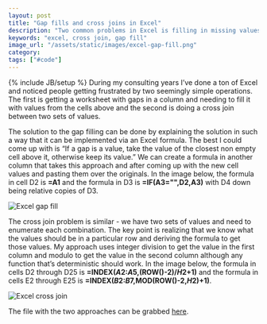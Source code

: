 ```yaml
---
layout: post
title: "Gap fills and cross joins in Excel"
description: "Two common problems in Excel is filling in missing values and doing a cross join. Here are two ways to do it."
keywords: "excel, cross join, gap fill"
image_url: "/assets/static/images/excel-gap-fill.png"
category:
tags: ["#code"]
---
```

{% include JB/setup %}
During my consulting years I’ve done a ton of Excel and noticed people getting frustrated by two seemingly simple operations. The first is getting a worksheet with gaps in a column and needing to fill it with values from the cells above and the second is doing a cross join between two sets of values.

The solution to the gap filling can be done by explaining the solution in such a way that it can be implemented via an Excel formula. The best I could come up with is “If a gap is a value, take the value of the closest non empty cell above it, otherwise keep its value.” We can create a formula in another column that takes this approach and after coming up with the new cell values and pasting them over the originals. In the image below, the formula in cell D2 is <strong>=A1</strong> and the formula in D3 is <strong>=IF(A3="",D2,A3)</strong> with D4 down being relative copies of D3.

<img src="{{ IMG_PATH }}excel-gap-fill.png" alt="Excel gap fill" />

The cross join problem is similar - we have two sets of values and need to enumerate each combination. The key point is realizing that we know what the values should be in a particular row and deriving the formula to get those values. My approach uses integer division to get the value in the first column and modulo to get the value in the second column although any function that’s deterministic should work. In the image below, the formula in cells D2 through D25 is <strong>=INDEX($A$2:$A$5,(ROW()-2)/$H$2+1)</strong> and the formula in cells E2 through E25 is <strong>=INDEX($B$2:$B$7,MOD(ROW()-2,$H$2)+1)</strong>.

<img src="{{ IMG_PATH }}excel-cross-join.png" alt="Excel cross join" />

The file with the two approaches can be grabbed <a href="{{ DATA_PATH }}excel-gap-fill-cross-join.xlsx">here</a>.
